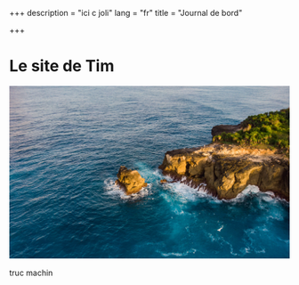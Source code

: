 +++
description = "ici c joli"
lang = "fr"
title = "Journal de bord"

+++
# Le site de Tim

![](/assets/img/arbre.png-0216.jpg)

truc machin